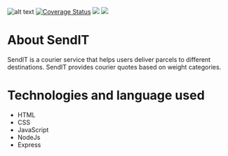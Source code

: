 ![alt text](https://travis-ci.com/rwajon/sendit.svg?branch=v1)
[![Coverage Status](https://coveralls.io/repos/github/rwajon/sendit/badge.svg?branch=v1)](https://coveralls.io/github/rwajon/sendit?branch=v1)
<a href="https://codeclimate.com/github/rwajon/sendit/test_coverage"><img src="https://api.codeclimate.com/v1/badges/29cd9ecccc34cbc7eb0a/test_coverage" /></a>
<a href="https://codeclimate.com/github/rwajon/sendit/maintainability"><img src="https://api.codeclimate.com/v1/badges/29cd9ecccc34cbc7eb0a/maintainability" /></a>
# About SendIT
SendIT is a courier service that helps users deliver parcels to different destinations.
SendIT provides courier quotes based on weight categories.

# Technologies and language used
* HTML
* CSS
* JavaScript
* NodeJs
* Express
